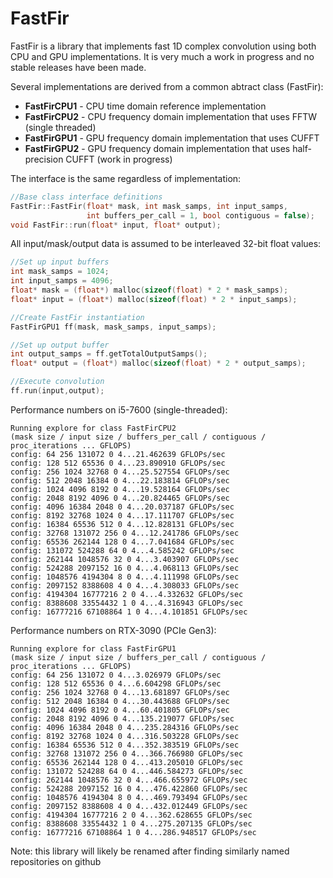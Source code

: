 # FastFir

FastFir is a library that implements fast 1D complex convolution using both CPU and GPU implementations.  It is very much a work in progress and no stable releases have been made.


Several implementations are derived from a common abtract class (FastFir):
* **FastFirCPU1** - CPU time domain reference implementation
* **FastFirCPU2** - CPU frequency domain implementation that uses FFTW (single threaded)
* **FastFirGPU1** - GPU frequency domain implementation that uses CUFFT
* **FastFirGPU2** - GPU frequency domain implementation that uses half-precision CUFFT (work in progress)


The interface is the same regardless of implementation:

```C++
//Base class interface definitions
FastFir::FastFir(float* mask, int mask_samps, int input_samps,
                 int buffers_per_call = 1, bool contiguous = false);
void FastFir::run(float* input, float* output);
```

All input/mask/output data is assumed to be interleaved 32-bit float values:

```C++
//Set up input buffers
int mask_samps = 1024;
int input_samps = 4096;
float* mask = (float*) malloc(sizeof(float) * 2 * mask_samps);
float* input = (float*) malloc(sizeof(float) * 2 * input_samps);

//Create FastFir instantiation
FastFirGPU1 ff(mask, mask_samps, input_samps);

//Set up output buffer
int output_samps = ff.getTotalOutputSamps();
float* output = (float*) malloc(sizeof(float) * 2 * output_samps);

//Execute convolution
ff.run(input,output);
```


Performance numbers on i5-7600 (single-threaded):
```
Running explore for class FastFirCPU2
(mask size / input size / buffers_per_call / contiguous / proc_iterations ... GFLOPS)
config: 64 256 131072 0 4...21.462639 GFLOPs/sec
config: 128 512 65536 0 4...23.890910 GFLOPs/sec
config: 256 1024 32768 0 4...25.527554 GFLOPs/sec
config: 512 2048 16384 0 4...22.183814 GFLOPs/sec
config: 1024 4096 8192 0 4...19.528164 GFLOPs/sec
config: 2048 8192 4096 0 4...20.824465 GFLOPs/sec
config: 4096 16384 2048 0 4...20.037187 GFLOPs/sec
config: 8192 32768 1024 0 4...17.111707 GFLOPs/sec
config: 16384 65536 512 0 4...12.828131 GFLOPs/sec
config: 32768 131072 256 0 4...12.241786 GFLOPs/sec
config: 65536 262144 128 0 4...7.041684 GFLOPs/sec
config: 131072 524288 64 0 4...4.585242 GFLOPs/sec
config: 262144 1048576 32 0 4...3.403907 GFLOPs/sec
config: 524288 2097152 16 0 4...4.068113 GFLOPs/sec
config: 1048576 4194304 8 0 4...4.111998 GFLOPs/sec
config: 2097152 8388608 4 0 4...4.308033 GFLOPs/sec
config: 4194304 16777216 2 0 4...4.332632 GFLOPs/sec
config: 8388608 33554432 1 0 4...4.316943 GFLOPs/sec
config: 16777216 67108864 1 0 4...4.101851 GFLOPs/sec
```

Performance numbers on RTX-3090 (PCIe Gen3):
```
Running explore for class FastFirGPU1
(mask size / input size / buffers_per_call / contiguous / proc_iterations ... GFLOPS)
config: 64 256 131072 0 4...3.026979 GFLOPs/sec
config: 128 512 65536 0 4...6.604298 GFLOPs/sec
config: 256 1024 32768 0 4...13.681897 GFLOPs/sec
config: 512 2048 16384 0 4...30.443688 GFLOPs/sec
config: 1024 4096 8192 0 4...60.401805 GFLOPs/sec
config: 2048 8192 4096 0 4...135.219077 GFLOPs/sec
config: 4096 16384 2048 0 4...235.284316 GFLOPs/sec
config: 8192 32768 1024 0 4...316.503228 GFLOPs/sec
config: 16384 65536 512 0 4...352.383519 GFLOPs/sec
config: 32768 131072 256 0 4...366.766980 GFLOPs/sec
config: 65536 262144 128 0 4...413.205010 GFLOPs/sec
config: 131072 524288 64 0 4...446.584273 GFLOPs/sec
config: 262144 1048576 32 0 4...466.655972 GFLOPs/sec
config: 524288 2097152 16 0 4...476.422860 GFLOPs/sec
config: 1048576 4194304 8 0 4...469.793494 GFLOPs/sec
config: 2097152 8388608 4 0 4...432.012449 GFLOPs/sec
config: 4194304 16777216 2 0 4...362.628655 GFLOPs/sec
config: 8388608 33554432 1 0 4...275.207135 GFLOPs/sec
config: 16777216 67108864 1 0 4...286.948517 GFLOPs/sec
```

Note: this library will likely be renamed after finding similarly named repositories on github

